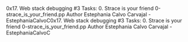 0x17. Web stack debugging #3
Tasks:
0. Strace is your friend
0-strace_is_your_friend.pp
Author
Estephania Calvo Carvajal - EstephaniaCalvoC0x17. Web stack debugging #3
Tasks:
0. Strace is your friend
0-strace_is_your_friend.pp
Author
Estephania Calvo Carvajal - EstephaniaCalvoC
